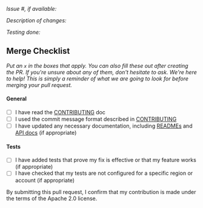 *Issue #, if available:*

*Description of changes:*

*Testing done:*

## Merge Checklist

_Put an `x` in the boxes that apply. You can also fill these out after creating the PR. If you're unsure about any of them, don't hesitate to ask. We're here to help! This is simply a reminder of what we are going to look for before merging your pull request._

#### General

- [ ] I have read the [CONTRIBUTING](https://github.com/aws/amazon-braket-ocean-plugin-python/blob/main/CONTRIBUTING.md) doc
- [ ] I used the commit message format described in [CONTRIBUTING](https://github.com/aws/amazon-braket-ocean-plugin-python/blob/main/CONTRIBUTING.md#commit-your-change)
- [ ] I have updated any necessary documentation, including [READMEs](https://github.com/aws/amazon-braket-ocean-plugin-python/blob/main/README.md) and [API docs](https://github.com/aws/amazon-braket-ocean-plugin-python#braket-python-sdk-api-reference-documentation) (if appropriate)

#### Tests

- [ ] I have added tests that prove my fix is effective or that my feature works (if appropriate)
- [ ] I have checked that my tests are not configured for a specific region or account (if appropriate)

By submitting this pull request, I confirm that my contribution is made under the terms of the Apache 2.0 license.
